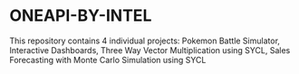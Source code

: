 # ONEAPI-BY-INTEL

This repository contains 4 individual projects: Pokemon Battle Simulator, Interactive Dashboards, Three Way Vector Multiplication using SYCL, Sales Forecasting with Monte Carlo Simulation using SYCL
